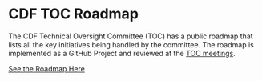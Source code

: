 # CDF TOC Roadmap

The CDF Technical Oversight Committee (TOC) has a public roadmap that lists all the key initiatives being handled by the committee.
The roadmap is implemented as a GitHub Project and reviewed at the [TOC meetings](https://github.com/cdfoundation/toc#communication).

[See the Roadmap Here](https://github.com/cdfoundation/toc/projects/7)

